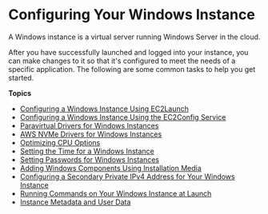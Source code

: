 # Configuring Your Windows Instance<a name="ec2-windows-instances"></a>

A Windows instance is a virtual server running Windows Server in the cloud\.

After you have successfully launched and logged into your instance, you can make changes to it so that it's configured to meet the needs of a specific application\. The following are some common tasks to help you get started\.

**Topics**
+ [Configuring a Windows Instance Using EC2Launch](ec2launch.md)
+ [Configuring a Windows Instance Using the EC2Config Service](ec2config-service.md)
+ [Paravirtual Drivers for Windows Instances](xen-drivers-overview.md)
+ [AWS NVMe Drivers for Windows Instances](aws-nvme-drivers.md)
+ [Optimizing CPU Options](instance-optimize-cpu.md)
+ [Setting the Time for a Windows Instance](windows-set-time.md)
+ [Setting Passwords for Windows Instances](ec2-windows-passwords.md)
+ [Adding Windows Components Using Installation Media](windows-optional-components.md)
+ [Configuring a Secondary Private IPv4 Address for Your Windows Instance](config-windows-multiple-ip.md)
+ [Running Commands on Your Windows Instance at Launch](ec2-windows-user-data.md)
+ [Instance Metadata and User Data](ec2-instance-metadata.md)